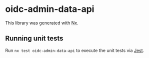 # oidc-admin-data-api

This library was generated with [Nx](https://nx.dev).

## Running unit tests

Run `nx test oidc-admin-data-api` to execute the unit tests via [Jest](https://jestjs.io).
